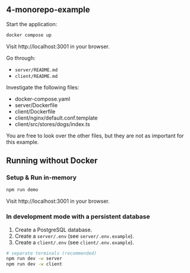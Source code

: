 ## 4-monorepo-example

Start the application:

```sh
docker compose up
```

Visit http://localhost:3001 in your browser.

Go through:

- `server/README.md`
- `client/README.md`

Investigate the following files:

- docker-compose.yaml
- server/Dockerfile
- client/Dockerfile
- client/nginx/default.conf.template
- client/src/stores/dogs/index.ts

You are free to look over the other files, but they are not as important for this example.

## Running without Docker

### Setup & Run in-memory

```sh
npm run demo
```

Visit http://localhost:3001 in your browser.

### In development mode with a persistent database

1. Create a PostgreSQL database.
2. Create a `server/.env` (see `server/.env.example`).
3. Create a `client/.env` (see `client/.env.example`).

```sh
# separate terminals (recommended)
npm run dev -w server
npm run dev -w client
```
